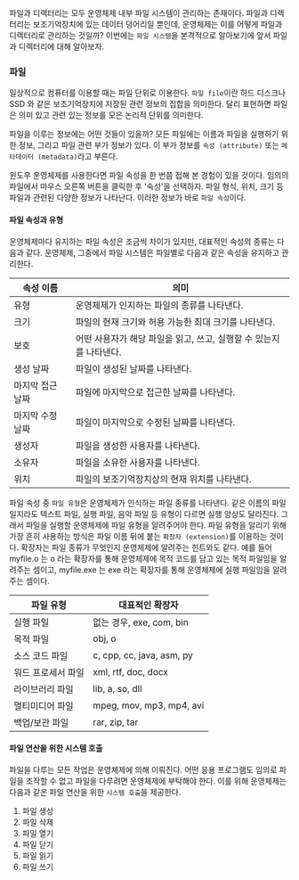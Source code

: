 파일과 디렉터리는 모두 운영체제 내부 파일 시스템이 관리하는 존재이다. 파일과 디렉터리는 보조기억장치에 있는 데이터 덩어리일 뿐인데, 운영체제는 이를 어떻게 파일과 디렉터리로 관리하는 것일까? 이번에는 `파일 시스템`을 본격적으로 알아보기에 앞서 파일과 디렉터리에 대해 알아보자.

### 파일
일상적으로 컴퓨터를 이용할 때는 파일 단위로 이용한다. `파일 file`이란 하드 디스크나 SSD 와 같은 보조기억장치에 저장된 관련 정보의 집합을 의미한다. 달리 표현하면 파일은 의미 있고 관련 있는 정보를 모은 논리적 단위를 의미한다.

파일을 이루는 정보에는 어떤 것들이 있을까? 모든 파일에는 이름과 파일을 실행하기 위한 정보, 그리고 파일 관련 부가 정보가 있다. 이 부가 정보를 `속성 (attribute)` 또는 `메타데이터 (metadata)`라고 부른다.

윈도우 운영체제를 사용한다면 파일 속성을 한 번쯤 접해 본 경험이 있을 것이다. 임의의 파일에서 마우스 오른쪽 버튼을 클릭한 후 '속성'을 선택하자. 파일 형식, 위치, 크기 등 파일과 관련된 다양한 정보가 나타난다. 이러한 정보가 바로 `파일 속성`이다.

#### 파일 속성과 유형
운영체제마다 유지하는 파일 속성은 조금씩 차이가 있지만, 대표적인 속성의 종류는 다음과 같다. 운영체제, 그중에서 파일 시스템은 파일별로 다음과 같은 속성을 유지하고 관리한다.

|속성 이름 | 의미|
|---|---|
|유형|운영체제가 인지하는 파일의 종류를 나타낸다.|
|크기 | 파일의 현재 크기와 허용 가능한 최대 크기를 나타낸다.|
|보호 | 어떤 사용자가 해당 파일을 읽고, 쓰고, 실행할 수 있는지를 나타낸다.|
|생성 날짜 | 파일이 생성된 날짜를 나타낸다.|
|마지막 접근 날짜 | 파일에 마지막으로 접근한 날짜를 나타낸다.|
|마지막 수정 날짜 | 파일이 마지막으로 수정된 날짜를 나타낸다.|
|생성자 | 파일을 생성한 사용자를 나타낸다.|
|소유자 | 파일을 소유한 사용자를 나타낸다.|
|위치 | 파일의 보조기억장치상의 현재 위치를 나타낸다.|

파일 속성 중 `파일 유형`은 운영체제가 인식하는 파일 종류를 나타낸다. 같은 이름의 파일일지라도 텍스트 파일, 실행 파일, 음악 파일 등 유형이 다르면 실행 양상도 달라진다. 그래서 파일을 실행할 운영체제에 파일 유형을 알려주어야 한다. 파일 유형을 알리기 위해 가장 흔히 사용하는 방식은 파일 이름 뒤에 붙는 `확장자 (extension)`를 이용하는 것이다. 확장자는 파일 종류가 무엇인지 운영체제에 알려주는 힌트와도 같다. 예를 들어 myfile.o 는 o 라는 확장자를 통해 운영체제에 목적 코드를 담고 있는 목적 파일임을 알려주는 셈이고, myfile.exe 는 exe 라는 확장자를 통해 운영체제에 실행 파일임을 알려주는 셈이다.

|파일 유형 | 대표적인 확장자|
|---|---|
|실행 파일 | 없는 경우, exe, com, bin|
|목적 파일 | obj, o|
|소스 코드 파일 | c, cpp, cc, java, asm, py|
|워드 프로세서 파일 | xml, rtf, doc, docx|
|라이브러리 파일 | lib, a, so, dll|
|멀티미디어 파일 | mpeg, mov, mp3, mp4, avi|
|백업/보관 파일 | rar, zip, tar|

#### 파일 연산을 위한 시스템 호출
파일을 다루는 모든 작업은 운영체제에 의해 이뤄진다. 어떤 응용 프로그램도 임의로 파일을 조작할 수 없고 파일을 다루려면 운영체제에 부탁해야 한다. 이를 위해 운영체제는 다음과 같은 파일 연산을 위한 `시스템 호출`을 제공한다.

1. 파일 생성
2. 파일 삭제
3. 파일 열기
4. 파일 닫기
5. 파일 읽기
6. 파일 쓰기

